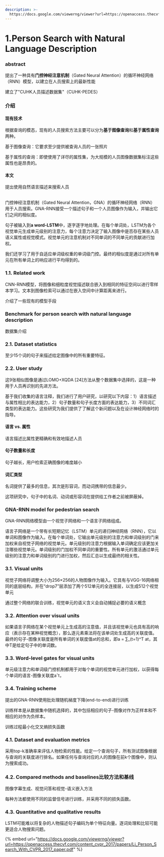 ```yaml
---
description: >-
  https://docs.google.com/viewerng/viewer?url=https://openaccess.thecvf.com/content_cvpr_2017/papers/Li_Person_Search_With_CVPR_2017_paper.pdf
---
```


# 1.Person Search with Natural Language Description

### abstract

提出了一种具有**门控神经注意机制**（Gated Neural Attention）的循环神经网络（RNN）模型，以建立在人员搜索上的最新性能

建立了"CUHK人员描述数据集"（CUHK-PEDES）

### 介绍

#### 现有技术

根据查询的模态，现有的人员搜索方法主要可以分为**基于图像查询**和**基于属性查询**两种。

基于图像查询：它要求至少提供被查询人员的一张照片

基于属性的查询：即使使用了详尽的属性集，为大规模的人员图像数据集标注这些属性也是昂贵的。

#### 本文

提出使用自然语言描述来搜索人员

\
门控神经注意机制（Gated Neural Attention，GNA）的循环神经网络（RNN）用于人员搜索。GNA-RNN接受一个描述句子和一个人员图像作为输入，并输出它们之间的相似度。

句子被输入到**a word-LSTM**中，逐字逐字地处理。在每个单词处，LSTM为各个视觉单元生成单元级别的注意力，每个注意力决定了输入图像中是否存在某些人员语义属性或视觉模式。视觉单元的注意机制对不同单词的不同单元的贡献进行加权。

我们还学习了用于自适应单词级权重的单词级门控。最终的相似度是通过对所有单元在所有单词上的响应进行平均得到的。

### 1.1. Related work

CNN-RNN模型，将图像和细粒度视觉描述联合嵌入到相同的特征空间以进行零样本学习。文本到图像检索可以通过在嵌入空间中计算距离来进行。

介绍了一些现有的模型手段

### Benchmark for person search with natural language description

数据集介绍

### 2.1. Dataset statistics

至少15个词的句子来描述给定图像中的所有重要特征。

### 2.2. User study

这9张相似图像是通过LOMO+XQDA \[24]方法从整个数据集中选择的，这是一种用于人员再识别的先进方法。

基于我们收集的语言注释，我们进行了用户研究，以研究以下内容：1）语言描述与属性相比的表达能力，2）句子数量和句子长度方面的表达能力，3）不同词汇类型的表达能力。这些研究为我们提供了了解这个新问题以及在设计神经网络时的指导。

#### **语言 vs. 属性**

语言描述比属性更精确和有效地描述人员

#### **句子数量和长度**

句子越长，用户检索正确图像的难度越小

#### **词汇类型**

名词提供了最多的信息，其次是形容词，而动词携带的信息最少。

这项研究中，句子中的名词、动词或形容词在提供给工作者之前被屏蔽掉。

### GNA-RNN model for pedestrian search

GNA-RNN网络模型由一个视觉子网络和一个语言子网络组成。

语言子网络是一个带有长短期记忆（LSTM）单元的递归神经网络（RNN），它以单词和图像作为输入。在每个单词处，它输出单元级别的注意力和单词级别的门来加权来自视觉子网络的视觉单元。单元级别的注意力根据输入单词确定应该更加关注哪些视觉单元。单词级别的门加权不同单词的重要性。所有单元的激活通过单元级别的注意力和单词级别的门进行加权，然后汇总以生成最终的相关性。

### 3.1. Visual units

视觉子网络将调整大小为256×256的人物图像作为输入。它具有与VGG-16网络相同的底层结构，并在“drop7”层添加了两个512单元的全连接层，以生成512个视觉单元

通过整个网络的联合训练，视觉单元的语义含义会自动捕捉必要的语义概念

### 3.2. Attention over visual units

如果语言子网络在某个视觉单元上生成高的注意值，并且该视觉单元也具有高的响应（表示存在某种视觉概念），那么逐元素乘法将在该单词处生成高的关联度值。最终的句子-图像关联度是所有单词的关联度值at的总和，即a = ∑\_(t=1)^T at，其中T是给定句子中的单词数。

### 3.3. Word-level gates for visual units

单元级注意力和单词级门控机制都用于对每个单词的视觉单元进行加权，以获得每个单词的语言-图像关联度aˆt，

### 3.4. Training scheme

提出的GNA-RNN使用批处理随机梯度下降(end-to-end)进行训练

训练样本是从数据集中随机选择的，其中包括相应的句子-图像对作为正样本和不相应的对作为负样本。

训练过程最小化交叉熵损失函数

### 4.1. Dataset and evaluation metrics

采用top-k准确率来评估人物检索的性能。给定一个查询句子，所有测试图像根据与查询的关联度进行排名。如果任何与查询对应的人的图像在前k个图像中，则认为搜索成功。

### 4.2. Compared methods and baselines比较方法和基线

图像字幕生成、视觉问答和视觉-语义嵌入方法

每种方法都使用不同的监督信号进行训练，并采用不同的损失函数。

### 4.3. Quantitative and qualitative results

LSTM可能难以将复杂的人物描述句子编码为单个特征向量。逐词处理和比较可能更适合人物搜索问题。

{% embed url="https://docs.google.com/viewerng/viewer?url=https://openaccess.thecvf.com/content_cvpr_2017/papers/Li_Person_Search_With_CVPR_2017_paper.pdf" %}
